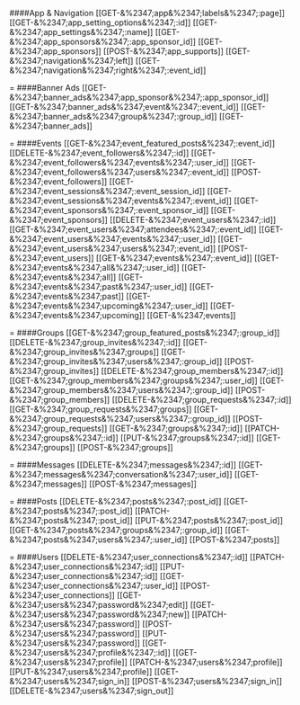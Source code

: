 ####App & Navigation
[[GET-&%2347;app&%2347;labels&%2347;:page]]
[[GET-&%2347;app_setting_options&%2347;:id]]
[[GET-&%2347;app_settings&%2347;:name]]
[[GET-&%2347;app_sponsors&%2347;:app_sponsor_id]]
[[GET-&%2347;app_sponsors]]
[[POST-&%2347;app_supports]]
[[GET-&%2347;navigation&%2347;left]]
[[GET-&%2347;navigation&%2347;right&%2347;:event_id]]

=
####Banner Ads
[[GET-&%2347;banner_ads&%2347;app_sponsor&%2347;:app_sponsor_id]]
[[GET-&%2347;banner_ads&%2347;event&%2347;:event_id]]
[[GET-&%2347;banner_ads&%2347;group&%2347;:group_id]]
[[GET-&%2347;banner_ads]]

=
####Events
[[GET-&%2347;event_featured_posts&%2347;:event_id]]
[[DELETE-&%2347;event_followers&%2347;:id]]
[[GET-&%2347;event_followers&%2347;events&%2347;:user_id]]
[[GET-&%2347;event_followers&%2347;users&%2347;:event_id]]
[[POST-&%2347;event_followers]]
[[GET-&%2347;event_sessions&%2347;:event_session_id]]
[[GET-&%2347;event_sessions&%2347;events&%2347;:event_id]]
[[GET-&%2347;event_sponsors&%2347;:event_sponsor_id]]
[[GET-&%2347;event_sponsors]]
[[DELETE-&%2347;event_users&%2347;:id]]
[[GET-&%2347;event_users&%2347;attendees&%2347;:event_id]]
[[GET-&%2347;event_users&%2347;events&%2347;:user_id]]
[[GET-&%2347;event_users&%2347;users&%2347;:event_id]]
[[POST-&%2347;event_users]]
[[GET-&%2347;events&%2347;:event_id]]
[[GET-&%2347;events&%2347;all&%2347;:user_id]]
[[GET-&%2347;events&%2347;all]]
[[GET-&%2347;events&%2347;past&%2347;:user_id]]
[[GET-&%2347;events&%2347;past]]
[[GET-&%2347;events&%2347;upcoming&%2347;:user_id]]
[[GET-&%2347;events&%2347;upcoming]]
[[GET-&%2347;events]]

=
####Groups
[[GET-&%2347;group_featured_posts&%2347;:group_id]]
[[DELETE-&%2347;group_invites&%2347;:id]]
[[GET-&%2347;group_invites&%2347;groups]]
[[GET-&%2347;group_invites&%2347;users&%2347;:group_id]]
[[POST-&%2347;group_invites]]
[[DELETE-&%2347;group_members&%2347;:id]]
[[GET-&%2347;group_members&%2347;groups&%2347;:user_id]]
[[GET-&%2347;group_members&%2347;users&%2347;:group_id]]
[[POST-&%2347;group_members]]
[[DELETE-&%2347;group_requests&%2347;:id]]
[[GET-&%2347;group_requests&%2347;groups]]
[[GET-&%2347;group_requests&%2347;users&%2347;:group_id]]
[[POST-&%2347;group_requests]]
[[GET-&%2347;groups&%2347;:id]]
[[PATCH-&%2347;groups&%2347;:id]]
[[PUT-&%2347;groups&%2347;:id]]
[[GET-&%2347;groups]]
[[POST-&%2347;groups]]

=
####Messages
[[DELETE-&%2347;messages&%2347;:id]]
[[GET-&%2347;messages&%2347;conversation&%2347;:user_id]]
[[GET-&%2347;messages]]
[[POST-&%2347;messages]]

=
####Posts
[[DELETE-&%2347;posts&%2347;:post_id]]
[[GET-&%2347;posts&%2347;:post_id]]
[[PATCH-&%2347;posts&%2347;:post_id]]
[[PUT-&%2347;posts&%2347;:post_id]]
[[GET-&%2347;posts&%2347;groups&%2347;:group_id]]
[[GET-&%2347;posts&%2347;users&%2347;:user_id]]
[[POST-&%2347;posts]]

=
####Users
[[DELETE-&%2347;user_connections&%2347;:id]]
[[PATCH-&%2347;user_connections&%2347;:id]]
[[PUT-&%2347;user_connections&%2347;:id]]
[[GET-&%2347;user_connections&%2347;:user_id]]
[[POST-&%2347;user_connections]]
[[GET-&%2347;users&%2347;password&%2347;edit]]
[[GET-&%2347;users&%2347;password&%2347;new]]
[[PATCH-&%2347;users&%2347;password]]
[[POST-&%2347;users&%2347;password]]
[[PUT-&%2347;users&%2347;password]]
[[GET-&%2347;users&%2347;profile&%2347;:id]]
[[GET-&%2347;users&%2347;profile]]
[[PATCH-&%2347;users&%2347;profile]]
[[PUT-&%2347;users&%2347;profile]]
[[GET-&%2347;users&%2347;sign_in]]
[[POST-&%2347;users&%2347;sign_in]]
[[DELETE-&%2347;users&%2347;sign_out]]



